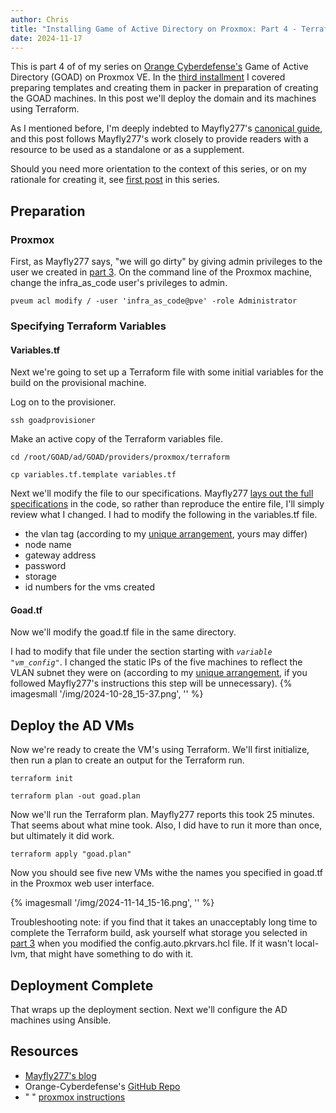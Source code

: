 ```yaml
---
author: Chris
title: "Installing Game of Active Directory on Proxmox: Part 4 - Terraform"
date: 2024-11-17
---
```


This is part 4 of of my series on [Orange Cyberdefense's](https://github.com/Orange-Cyberdefense/GOAD/tree/main) Game of Active Directory (GOAD) on Proxmox VE. In the [third installment](https://christopherbauer.org/2024/11/14/templates.html) I covered preparing templates and creating them in packer in preparation of creating the GOAD machines. In this post we'll deploy the domain and its machines using Terraform.

As I mentioned before, I'm deeply indebted to Mayfly277's [canonical guide](https://mayfly277.github.io/posts/GOAD-on-proxmox-part1-install/?ref=benheater.com), and this post follows Mayfly277's work closely to provide readers with a resource to be used as a standalone or as a supplement.

Should you need more orientation to the context of this series, or on my rationale for creating it, see [first post](https://christopherbauer.org/2024/11/08/GOAD-networking.html) in this series.

## Preparation

### Proxmox

First, as Mayfly277 says, "we will go dirty" by giving admin privileges to the user we created in [part 3](https://christopherbauer.org/2024/11/14/templates.html). On the command line of the Proxmox machine, change the infra_as_code user's privileges to admin.

```
pveum acl modify / -user 'infra_as_code@pve' -role Administrator
```

### Specifying Terraform Variables

#### Variables.tf

Next we're going to set up a Terraform file with some initial variables for the build on the provisional machine.

Log on to the provisioner.

```
ssh goadprovisioner
```

Make an active copy of the Terraform variables file.

```
cd /root/GOAD/ad/GOAD/providers/proxmox/terraform
```

```
cp variables.tf.template variables.tf
```

Next we'll modify the file to our specifications. Mayfly277 [lays out the full specifications](https://mayfly277.github.io/posts/GOAD-on-proxmox-part3-terraform/#configure-terraform) in the code, so rather than reproduce the entire file, I'll simply review what I changed. I had to modify the following in the variables.tf file.

- the vlan tag (according to my [unique arrangement](https://christopherbauer.org/2024/11/08/GOAD-networking.html), yours may differ)
- node name
- gateway address
- password
- storage
- id numbers for the vms created

#### Goad.tf

Now we'll modify the goad.tf file in the same directory.

I had to modify that file under the section starting with _`variable "vm_config"`_. I changed the static IPs of the five machines to reflect the VLAN subnet they were on (according to my [unique arrangement](https://christopherbauer.org/2024/11/08/GOAD-networking.html), if you followed Mayfly277's instructions this step will be unnecessary).
{% imagesmall '/img/2024-10-28_15-37.png', '' %}

## Deploy the AD VMs

Now we're ready to create the VM's using Terraform. We'll first initialize, then run a plan to create an output for the Terraform run.

```
terraform init
```

```
terraform plan -out goad.plan
```

Now we'll run the Terraform plan. Mayfly277 reports this took 25 minutes. That seems about what mine took. Also, I did have to run it more than once, but ultimately it did work.

```
terraform apply "goad.plan"
```

Now you should see five new VMs withe the names you specified in goad.tf in the Proxmox web user interface.

{% imagesmall '/img/2024-11-14_15-16.png', '' %}

Troubleshooting note: if you find that it takes an unacceptably long time to complete the Terraform build, ask yourself what storage you selected in [part 3](https://christopherbauer.org/2024/11/14/templates.html) when you modified the config.auto.pkrvars.hcl file. If it wasn't local-lvm, that might have something to do with it.

## Deployment Complete

That wraps up the deployment section. Next we'll configure the AD machines using Ansible.

## Resources

- [Mayfly277's blog](https://mayfly277.github.io/posts/GOAD-on-proxmox-part1-install/?ref=benheater.com)
- Orange-Cyberdefense's [GitHub Repo](https://github.com/Orange-Cyberdefense/GOAD)
- " " [proxmox instructions](https://github.com/Orange-Cyberdefense/GOAD/blob/main/docs/install_with_proxmox.md)
